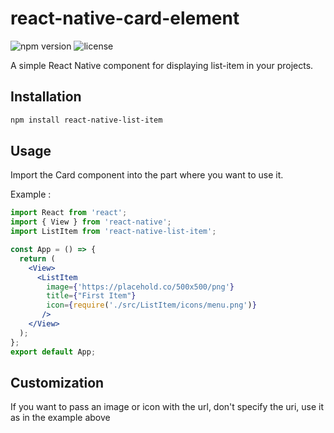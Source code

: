 # react-native-card-element

![npm version](https://img.shields.io/npm/v/react-native-card-media.svg)
![license](https://img.shields.io/npm/l/react-native-card-media.svg)

A simple React Native component for displaying list-item in your projects.

## Installation

```bash
npm install react-native-list-item
```

## Usage

Import the Card component into the part where you want to use it.

Example :

```jsx
import React from 'react';
import { View } from 'react-native';
import ListItem from 'react-native-list-item';

const App = () => {
  return (
    <View>
      <ListItem
        image={'https://placehold.co/500x500/png'}
        title={"First Item"}
        icon={require('./src/ListItem/icons/menu.png')}
       />
    </View>
  );
};
export default App;
```
## Customization

If you want to pass an image or icon with the url, don't specify the uri, use it as in the example above
